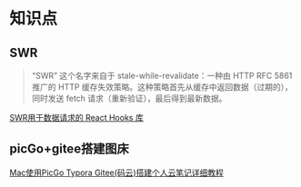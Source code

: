 
# 知识点

## SWR
>“SWR” 这个名字来自于 stale-while-revalidate：一种由 HTTP RFC 5861 推广的 HTTP 缓存失效策略。这种策略首先从缓存中返回数据（过期的），同时发送 fetch 请求（重新验证），最后得到最新数据。

[SWR用于数据请求的 React Hooks 库](https://swr.vercel.app/zh-CN)

## picGo+gitee搭建图床
[Mac使用PicGo Typora Gitee(码云)搭建个人云笔记详细教程](https://blog.csdn.net/weixin_45509705/article/details/107210349)
